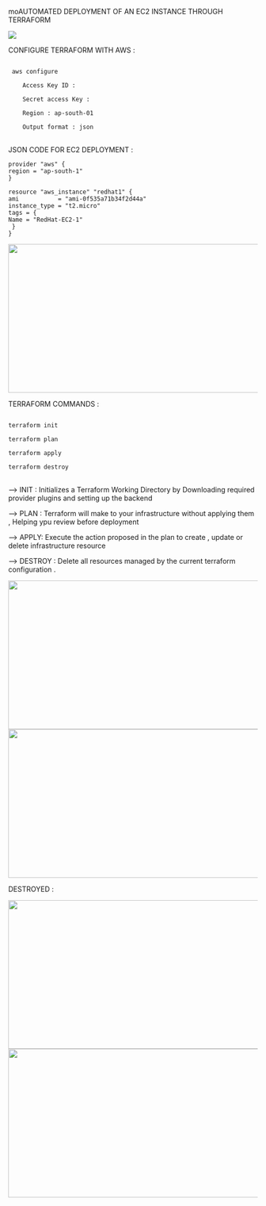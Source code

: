 moAUTOMATED DEPLOYMENT OF AN EC2 INSTANCE THROUGH TERRAFORM 

<img src="https://github.com/gowtthamm/Terraform-EC2/blob/228fcf4d198ca6ae9f08b2c5c780b3d5029b60e6/Flowchart.png" >

 CONFIGURE TERRAFORM WITH AWS :
<pre>
<code>
 aws configure 

    Access Key ID : 
    
    Secret access Key : 
    
    Region : ap-south-01 
    
    Output format : json
</code>
</pre>
 


 JSON CODE FOR EC2 DEPLOYMENT : 

    provider "aws" {
    region = "ap-south-1"
    }

    resource "aws_instance" "redhat1" {
    ami           = "ami-0f535a71b34f2d44a"
    instance_type = "t2.micro"
    tags = {
    Name = "RedHat-EC2-1"
     }
    }

 

<img src="https://github.com/gowtthamm/Terraform-EC2/blob/d0c07a81368113b043e2fc6c126459adaac00903/AWS%20Configure.png" width="600" height="300">

		
 TERRAFORM COMMANDS :
 <pre>
<code>
terraform init 

terraform plan 
        
terraform apply 

terraform destroy
</code>
</pre>
       

--> INIT : Initializes a Terraform Working Directory by Downloading required provider plugins and setting up the backend

--> PLAN : Terraform will make to your infrastructure without applying them , Helping ypu review before deployment 

--> APPLY: Execute the action proposed in the plan to create , update or delete infrastructure resource

--> DESTROY : Delete all resources managed by the current terraform configuration .



<img src="https://github.com/gowtthamm/Terraform-EC2/blob/bf20f7b631f3d42d79c3d70e0b295a9ad68874f2/Apply.png" width="600" height="300">

<img src="https://github.com/gowtthamm/Terraform-EC2/blob/bf20f7b631f3d42d79c3d70e0b295a9ad68874f2/Deployed.png" width="600" height="300">

DESTROYED :

<img src="https://github.com/gowtthamm/Terraform-EC2/blob/bf20f7b631f3d42d79c3d70e0b295a9ad68874f2/Destory.png" width="600" height="300">

<img src="https://github.com/gowtthamm/Terraform-EC2/blob/bf20f7b631f3d42d79c3d70e0b295a9ad68874f2/Destroyed.png" width="600" height="300">

